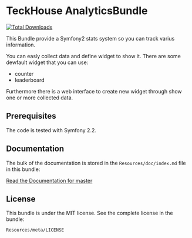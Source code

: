 TeckHouse AnalyticsBundle
=================

[![Total Downloads](https://poser.pugx.org/teckhouse/analytics-bundle/d/total.png)](https://packagist.org/packages/teckhouse/analytics-bundle)

This Bundle provide a Symfony2 stats system so you can track varius information.

You can easly collect data and define widget to show it. There are some dewfault widget that you can use:

- counter
- leaderboard

Furthermore there is a web interface to create new widget through show one or more collected data. 


Prerequisites
-------------

The code is tested with Symfony 2.2.


Documentation
-------------

The bulk of the documentation is stored in the `Resources/doc/index.md`
file in this bundle:

[Read the Documentation for master](Resources/doc/index.md)


License
-------

This bundle is under the MIT license. See the complete license in the bundle:

    Resources/meta/LICENSE
